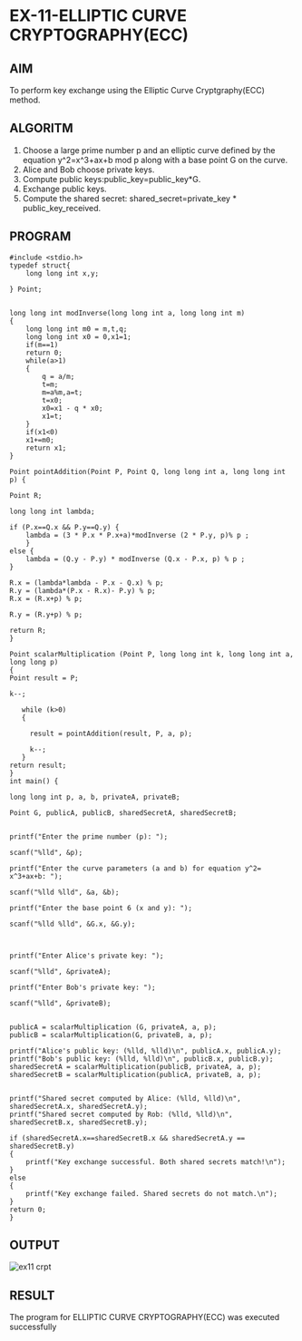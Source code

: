 # EX-11-ELLIPTIC CURVE CRYPTOGRAPHY(ECC)
## AIM
To perform key exchange using the Elliptic Curve Cryptgraphy(ECC) method.
## ALGORITM
1. Choose a large prime number p and an elliptic curve defined by the equation y^2=x^3+ax+b mod p along with a base point G on the curve.
2. Alice and Bob choose private keys.
3. Compute public keys:public_key=public_key*G.
4. Exchange public keys.
5. Compute the shared secret: shared_secret=private_key * public_key_received.
## PROGRAM
```
#include <stdio.h>
typedef struct{
    long long int x,y;

} Point;


long long int modInverse(long long int a, long long int m)
{
    long long int m0 = m,t,q;
    long long int x0 = 0,x1=1;
    if(m==1) 
    return 0;
    while(a>1)
    {
        q = a/m;
        t=m;
        m=a%m,a=t;
        t=x0;
        x0=x1 - q * x0;
        x1=t;
    }
    if(x1<0)
    x1+=m0;
    return x1;
}

Point pointAddition(Point P, Point Q, long long int a, long long int p) {

Point R;

long long int lambda;

if (P.x==Q.x && P.y==Q.y) { 
    lambda = (3 * P.x * P.x+a)*modInverse (2 * P.y, p)% p ;
    } 
else {  
    lambda = (Q.y - P.y) * modInverse (Q.x - P.x, p) % p ;
}

R.x = (lambda*lambda - P.x - Q.x) % p;
R.y = (lambda*(P.x - R.x)- P.y) % p;
R.x = (R.x+p) % p;

R.y = (R.y+p) % p;

return R;
}

Point scalarMultiplication (Point P, long long int k, long long int a, long long p)
{
Point result = P;

k--; 

   while (k>0)
   {

     result = pointAddition(result, P, a, p); 

     k--;
   }
return result;
}
int main() {

long long int p, a, b, privateA, privateB;

Point G, publicA, publicB, sharedSecretA, sharedSecretB;


printf("Enter the prime number (p): ");

scanf("%lld", &p);

printf("Enter the curve parameters (a and b) for equation y^2= x^3+ax+b: ");

scanf("%lld %lld", &a, &b);

printf("Enter the base point 6 (x and y): ");

scanf("%lld %lld", &G.x, &G.y);



printf("Enter Alice's private key: ");

scanf("%lld", &privateA);

printf("Enter Bob's private key: ");

scanf("%lld", &privateB);


publicA = scalarMultiplication (G, privateA, a, p); 
publicB = scalarMultiplication(G, privateB, a, p); 

printf("Alice's public key: (%lld, %lld)\n", publicA.x, publicA.y); 
printf("Bob's public key: (%lld, %lld)\n", publicB.x, publicB.y);
sharedSecretA = scalarMultiplication(publicB, privateA, a, p); 
sharedSecretB = scalarMultiplication(publicA, privateB, a, p); 


printf("Shared secret computed by Alice: (%lld, %lld)\n", sharedSecretA.x, sharedSecretA.y);
printf("Shared secret computed by Rob: (%lld, %lld)\n", sharedSecretB.x, sharedSecretB.y);

if (sharedSecretA.x==sharedSecretB.x && sharedSecretA.y == sharedSecretB.y)
{
    printf("Key exchange successful. Both shared secrets match!\n");
}
else 
{ 
    printf("Key exchange failed. Shared secrets do not match.\n");
}
return 0;
}
```
## OUTPUT
![ex11 crpt](https://github.com/user-attachments/assets/04de20aa-681c-44f3-95f1-e394e8df304d)

## RESULT
The program for ELLIPTIC CURVE CRYPTOGRAPHY(ECC) was executed successfully

